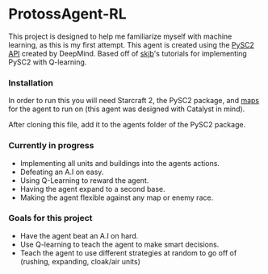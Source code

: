 # ProtossAgent-RL

This project is designed to help me familiarize myself with machine learning, as this is my first attempt. This agent is created using the [PySC2 API](https://github.com/deepmind/pysc2) created by DeepMind. Based off of [skjb](https://github.com/skjb/pysc2-tutorial)'s tutorials for implementing PySC2 with Q-learning.

### Installation
In order to run this you will need Starcraft 2, the PySC2 package, and [maps](https://github.com/Blizzard/s2client-proto#downloads) for the agent to run on (this agent was designed with Catalyst in mind).

After cloning this file, add it to the agents folder of the PySC2 package.

### Currently in progress
* Implementing all units and buildings into the agents actions.
* Defeating an A.I on easy.
* Using Q-Learning to reward the agent.
* Having the agent expand to a second base.
* Making the agent flexible against any map or enemy race.


### Goals for this project
* Have the agent beat an A.I on hard.
* Use Q-learning to teach the agent to make smart decisions.
* Teach the agent to use different strategies at random to go off of (rushing, expanding, cloak/air units)
